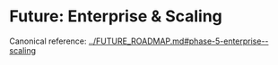 # Future: Enterprise & Scaling

Canonical reference: [../FUTURE_ROADMAP.md#phase-5-enterprise--scaling](../FUTURE_ROADMAP.md#phase-5-enterprise--scaling)
